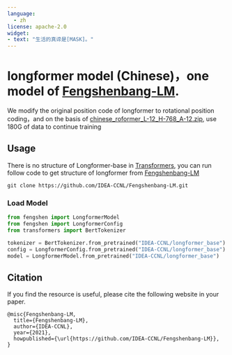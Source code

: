 ```yaml
---
language: 
  - zh
license: apache-2.0
widget:
- text: "生活的真谛是[MASK]。"
---
```

# longformer model (Chinese)，one model of [Fengshenbang-LM](https://github.com/IDEA-CCNL/Fengshenbang-LM).
We modify the original position code of longformer to rotational position coding，and on the basis of [chinese_roformer_L-12_H-768_A-12.zip](https://github.com/ZhuiyiTechnology/roformer), use 180G of data to continue training

## Usage
There is no structure of Longformer-base in [Transformers](https://github.com/huggingface/transformers), you can run follow code to get structure of longformer from [Fengshenbang-LM](https://github.com/IDEA-CCNL/Fengshenbang-LM)

 ```shell
 git clone https://github.com/IDEA-CCNL/Fengshenbang-LM.git
 ```

### Load Model
```python
from fengshen import LongformerModel    
from fengshen import LongformerConfig
from transformers import BertTokenizer

tokenizer = BertTokenizer.from_pretrained("IDEA-CCNL/longformer_base")
config = LongformerConfig.from_pretrained("IDEA-CCNL/longformer_base")
model = LongformerModel.from_pretrained("IDEA-CCNL/longformer_base")
```



## Citation
If you find the resource is useful, please cite the following website in your paper.

```
@misc{Fengshenbang-LM,
  title={Fengshenbang-LM},
  author={IDEA-CCNL},
  year={2021},
  howpublished={\url{https://github.com/IDEA-CCNL/Fengshenbang-LM}},
}
```